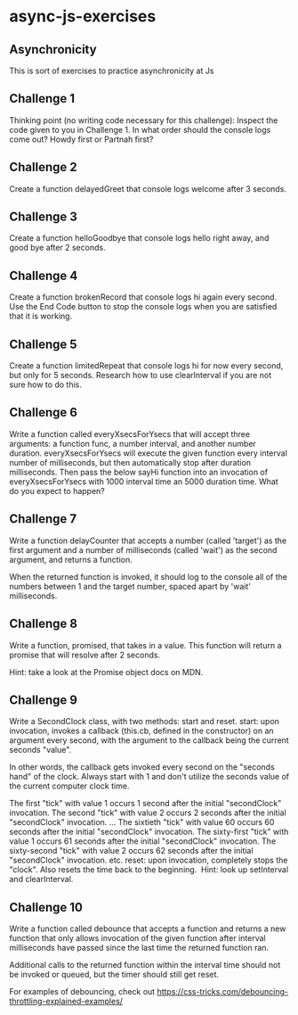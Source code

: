 # async-js-exercises

## Asynchronicity

This is sort of exercises to practice asynchronicity at Js
## Challenge 1
Thinking point (no writing code necessary for this challenge): Inspect the code given to you in Challenge 1. In what order should the console logs come out? Howdy first or Partnah first?
## Challenge 2
Create a function delayedGreet that console logs welcome after 3 seconds.
## Challenge 3
Create a function helloGoodbye that console logs hello right away, and good bye after 2 seconds.
## Challenge 4
Create a function brokenRecord that console logs hi again every second. Use the End Code button to stop the console logs when you are satisfied that it is working.
## Challenge 5
Create a function limitedRepeat that console logs hi for now every second, but only for 5 seconds. Research how to use clearInterval if you are not sure how to do this.
## Challenge 6
Write a function called everyXsecsForYsecs that will accept three arguments: a function func, a number interval, and another number duration.
everyXsecsForYsecs will execute the given function every interval number of milliseconds, but then automatically stop after duration milliseconds.
Then pass the below sayHi function into an invocation of everyXsecsForYsecs with 1000 interval time an 5000 duration time.
What do you expect to happen?

## Challenge 7
Write a function delayCounter that accepts a number (called 'target') as the first argument and a number of milliseconds (called 'wait') as the second argument, and returns a function.

When the returned function is invoked, it should log to the console all of the numbers between 1 and the target number, spaced apart by 'wait' milliseconds.

## Challenge 8
Write a function, promised, that takes in a value. This function will return a promise that will resolve after 2 seconds.

Hint: take a look at the Promise object docs on MDN.

## Challenge 9
Write a SecondClock class, with two methods: start and reset.​
start: upon invocation, invokes a callback (this.cb, defined in the constructor) on an argument every second, with the argument to the callback being the current seconds "value".

In other words, the callback gets invoked every second on the "seconds hand" of the clock. Always start with 1 and don't utilize the seconds value of the current computer clock time.

The first "tick" with value 1 occurs 1 second after the initial "secondClock" invocation.
The second "tick" with value 2 occurs 2 seconds after the initial "secondClock" invocation.
...
The sixtieth "tick" with value 60 occurs 60 seconds after the initial "secondClock" invocation.
The sixty-first "tick" with value 1 occurs 61 seconds after the initial "secondClock" invocation.
The sixty-second "tick" with value 2 occurs 62 seconds after the initial "secondClock" invocation.
etc.
reset: upon invocation, completely stops the "clock".
Also resets the time back to the beginning.
​
Hint: look up setInterval and clearInterval.

## Challenge 10
Write a function called debounce that accepts a function and returns a new function that only allows invocation of the given function after interval milliseconds have passed since the last time the returned function ran.

Additional calls to the returned function within the interval time should not be invoked or queued, but the timer should still get reset.

For examples of debouncing, check out https://css-tricks.com/debouncing-throttling-explained-examples/
